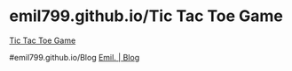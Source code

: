 # emil799.github.io/Tic Tac Toe Game 
[Tic Tac Toe Game](https://emil799.github.io/Tic%20Tac%20Toe%20Game/)

#emil799.github.io/Blog
[Emil. | Blog](https://emil799.github.io/Blog/)

